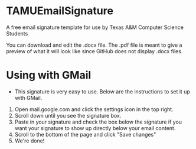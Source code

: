 # TAMUEmailSignature
A free email signature template for use by Texas A&amp;M Computer Science Students

You can download and edit the .docx file.
The .pdf file is meant to give a preview of what it will look like since GitHub does not display .docx files.

# Using with GMail
* This signature is very easy to use. Below are the instructions to set it up with GMail.
1. Open mail.google.com and click the settings icon in the top right.
2. Scroll down until you see the signature box.
3. Paste in your signature and check the box below the signature if you want your signature to show up directly below your email content.
4. Scroll to the bottom of the page and click "Save changes"
5. We're done!

